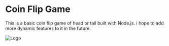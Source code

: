 
# Coin Flip Game

This is a basic coin flip game of head or tail built with Node.js. i hope to add more dynamic features to it in the future.

![Logo](https://media1.tenor.com/images/7db68a601d5cc4f39cb699f06ff9c3f8/tenor.gif)


